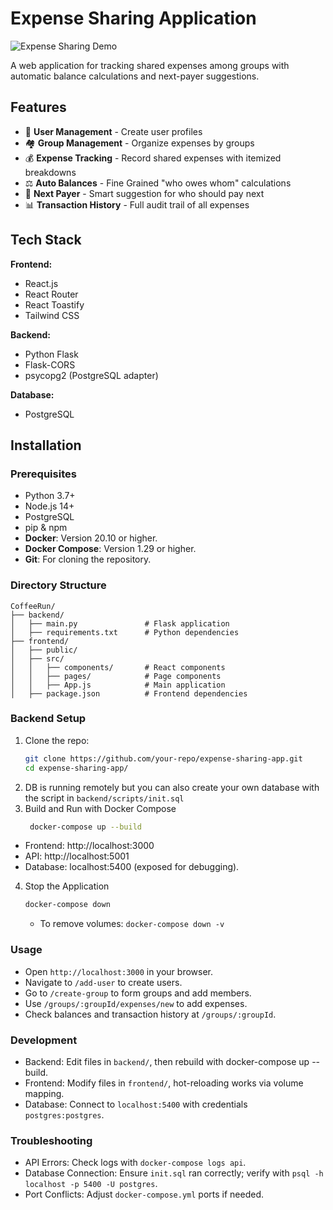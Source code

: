 # Expense Sharing Application

<img alt="Expense Sharing Demo" src="/Users/nabiharaza/PycharmProjects/CoffeeRun/frontend/src/images/coffeeimg.png" title="Coffee Run"/>

A web application for tracking shared expenses among groups with automatic balance calculations and next-payer suggestions.

## Features

- 👥 **User Management** - Create user profiles
- 🏘️ **Group Management** - Organize expenses by groups
- 💰 **Expense Tracking** - Record shared expenses with itemized breakdowns
- ⚖️ **Auto Balances** - Fine Grained "who owes whom" calculations
- 🔄 **Next Payer** - Smart suggestion for who should pay next
- 📊 **Transaction History** - Full audit trail of all expenses

## Tech Stack

**Frontend:**
- React.js
- React Router
- React Toastify
- Tailwind CSS

**Backend:**
- Python Flask
- Flask-CORS
- psycopg2 (PostgreSQL adapter)

**Database:**
- PostgreSQL

## Installation

### Prerequisites
- Python 3.7+
- Node.js 14+
- PostgreSQL
- pip & npm
- **Docker**: Version 20.10 or higher.
- **Docker Compose**: Version 1.29 or higher.
- **Git**: For cloning the repository.

### Directory Structure
````
CoffeeRun/
├── backend/
│   ├── main.py               # Flask application
│   ├── requirements.txt      # Python dependencies
├── frontend/
│   ├── public/
│   ├── src/
│   │   ├── components/       # React components
│   │   ├── pages/            # Page components
│   │   ├── App.js            # Main application
│   ├── package.json          # Frontend dependencies
````
### Backend Setup
1. Clone the repo:
   ```bash
   git clone https://github.com/your-repo/expense-sharing-app.git
   cd expense-sharing-app/
   ```
2. DB is running remotely but you can also create your own database with the script in `backend/scripts/init.sql`  
3. Build and Run with Docker Compose
   ```bash
    docker-compose up --build
   ```
  - Frontend: http://localhost:3000
  - API: http://localhost:5001
  - Database: localhost:5400 (exposed for debugging).
4. Stop the Application
   ```bash
   docker-compose down
   ```
   - To remove volumes: `docker-compose down -v`

### Usage
- Open `http://localhost:3000` in your browser.
- Navigate to `/add-user` to create users.
- Go to `/create-group` to form groups and add members.
- Use `/groups/:groupId/expenses/new` to add expenses.
- Check balances and transaction history at `/groups/:groupId`.

### Development
- Backend: Edit files in `backend/`, then rebuild with docker-compose up --build.
- Frontend: Modify files in `frontend/`, hot-reloading works via volume mapping.
- Database: Connect to `localhost:5400` with credentials `postgres:postgres`.
### Troubleshooting
- API Errors: Check logs with `docker-compose logs api`.
- Database Connection: Ensure `init.sql` ran correctly; verify with `psql -h localhost -p 5400 -U postgres`.
- Port Conflicts: Adjust `docker-compose.yml` ports if needed.
